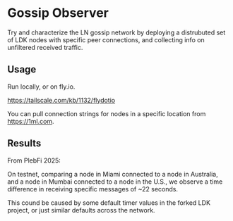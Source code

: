 # Gossip Observer

Try and characterize the LN gossip network by deploying a distrubuted set of
LDK nodes with specific peer connections, and collecting info on unfiltered
received traffic.

## Usage

Run locally, or on fly.io.

<https://tailscale.com/kb/1132/flydotio>

You can pull connection strings for nodes in a specific location from <https://1ml.com>.

## Results

From PlebFi 2025:

On testnet, comparing a node in Miami connected to a node in Australia, and
a node in Mumbai connected to a node in the U.S., we observe a time difference
in receiving specific messages of ~22 seconds.

This cound be caused by some default timer values in the forked LDK project,
or just similar defaults across the network.
